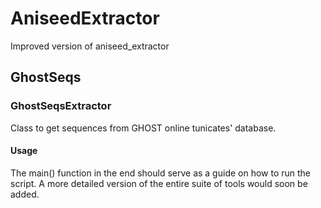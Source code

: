 # AniseedExtractor
Improved version of aniseed_extractor

## GhostSeqs
### GhostSeqsExtractor
Class to get sequences from GHOST online tunicates' database. 

#### Usage
The main() function in the end should serve as a guide on how to run the script. A more detailed version of the entire suite of tools would soon be added.
